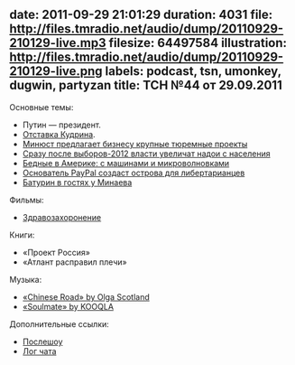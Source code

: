 date: 2011-09-29 21:01:29
duration: 4031
file: http://files.tmradio.net/audio/dump/20110929-210129-live.mp3
filesize: 64497584
illustration: http://files.tmradio.net/audio/dump/20110929-210129-live.png
labels: podcast, tsn, umonkey, dugwin, partyzan
title: ТСН №44 от 29.09.2011
---
Основные темы:

- Путин — президент.
- [Отставка Кудрина](http://www.lifenews.ru/news/70517).
- [Минюст предлагает бизнесу крупные тюремные проекты](http://www.bbc.co.uk/russian/russia/2011/09/110921_konovalov_duma.shtml)
- [Сразу после выборов-2012 власти увеличат надои с населения](http://top.rbc.ru/economics/19/09/2011/616094.shtml)
- [Бедные в Америке: с машинами и микроволновками](http://www.bbc.co.uk/russian/international/2011/09/110922_us_poverty.shtml)
- [Основатель PayPal создаст острова для либертарианцев](http://style.rbc.ru/print/luxury/2011/08/24/160946.shtml)
- [Батурин в гостях у Минаева](http://www.minaevlive.ru/archive/scandal_person)

Фильмы:

- [Здравозахоронение](http://www.imdb.com/title/tt0386032/)

Книги:

- «Проект Россия»
- «Атлант расправил плечи»

Музыка:

- [«Chinese Road» by Olga Scotland](http://www.lastfm.ru/music/Olga+Scotland/_/Chinese+Road)
- [«Soulmate» by KOOQLA](http://www.lastfm.ru/music/KOOQLA/_/Soulmate)

Дополнительные ссылки:

- [Послешоу](http://www.tmradio.net/live/recordings/20110929/210129/)
- [Лог чата](http://files.tmradio.net/audio/dump/20110929-210129-live.txt)
